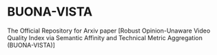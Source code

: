 # BUONA-VISTA
The Official Repository for Arxiv paper [Robust Opinion-Unaware Video Quality Index via Semantic Affinity and Technical Metric Aggregation (BUONA-VISTA)]
